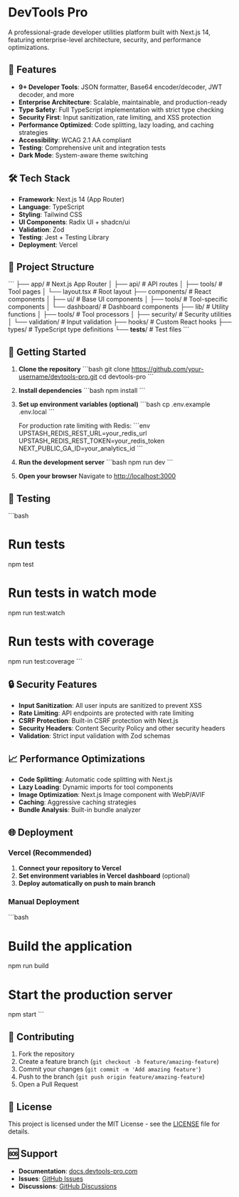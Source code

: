 # DevTools Pro

A professional-grade developer utilities platform built with Next.js 14, featuring enterprise-level architecture, security, and performance optimizations.

## 🚀 Features

- **9+ Developer Tools**: JSON formatter, Base64 encoder/decoder, JWT decoder, and more
- **Enterprise Architecture**: Scalable, maintainable, and production-ready
- **Type Safety**: Full TypeScript implementation with strict type checking
- **Security First**: Input sanitization, rate limiting, and XSS protection
- **Performance Optimized**: Code splitting, lazy loading, and caching strategies
- **Accessibility**: WCAG 2.1 AA compliant
- **Testing**: Comprehensive unit and integration tests
- **Dark Mode**: System-aware theme switching

## 🛠 Tech Stack

- **Framework**: Next.js 14 (App Router)
- **Language**: TypeScript
- **Styling**: Tailwind CSS
- **UI Components**: Radix UI + shadcn/ui
- **Validation**: Zod
- **Testing**: Jest + Testing Library
- **Deployment**: Vercel

## 📁 Project Structure

\`\`\`
├── app/                    # Next.js App Router
│   ├── api/               # API routes
│   ├── tools/             # Tool pages
│   └── layout.tsx         # Root layout
├── components/            # React components
│   ├── ui/               # Base UI components
│   ├── tools/            # Tool-specific components
│   └── dashboard/        # Dashboard components
├── lib/                  # Utility functions
│   ├── tools/           # Tool processors
│   ├── security/        # Security utilities
│   └── validation/      # Input validation
├── hooks/               # Custom React hooks
├── types/               # TypeScript type definitions
└── __tests__/          # Test files
\`\`\`

## 🚦 Getting Started

1. **Clone the repository**
   \`\`\`bash
   git clone https://github.com/your-username/devtools-pro.git
   cd devtools-pro
   \`\`\`

2. **Install dependencies**
   \`\`\`bash
   npm install
   \`\`\`

3. **Set up environment variables (optional)**
   \`\`\`bash
   cp .env.example .env.local
   \`\`\`
   
   For production rate limiting with Redis:
   \`\`\`env
   UPSTASH_REDIS_REST_URL=your_redis_url
   UPSTASH_REDIS_REST_TOKEN=your_redis_token
   NEXT_PUBLIC_GA_ID=your_analytics_id
   \`\`\`

4. **Run the development server**
   \`\`\`bash
   npm run dev
   \`\`\`

5. **Open your browser**
   Navigate to [http://localhost:3000](http://localhost:3000)

## 🧪 Testing

\`\`\`bash
# Run tests
npm test

# Run tests in watch mode
npm run test:watch

# Run tests with coverage
npm run test:coverage
\`\`\`

## 🔒 Security Features

- **Input Sanitization**: All user inputs are sanitized to prevent XSS
- **Rate Limiting**: API endpoints are protected with rate limiting
- **CSRF Protection**: Built-in CSRF protection with Next.js
- **Security Headers**: Content Security Policy and other security headers
- **Validation**: Strict input validation with Zod schemas

## 📈 Performance Optimizations

- **Code Splitting**: Automatic code splitting with Next.js
- **Lazy Loading**: Dynamic imports for tool components
- **Image Optimization**: Next.js Image component with WebP/AVIF
- **Caching**: Aggressive caching strategies
- **Bundle Analysis**: Built-in bundle analyzer

## 🌐 Deployment

### Vercel (Recommended)

1. **Connect your repository to Vercel**
2. **Set environment variables in Vercel dashboard** (optional)
3. **Deploy automatically on push to main branch**

### Manual Deployment

\`\`\`bash
# Build the application
npm run build

# Start the production server
npm start
\`\`\`

## 🤝 Contributing

1. Fork the repository
2. Create a feature branch (`git checkout -b feature/amazing-feature`)
3. Commit your changes (`git commit -m 'Add amazing feature'`)
4. Push to the branch (`git push origin feature/amazing-feature`)
5. Open a Pull Request

## 📝 License

This project is licensed under the MIT License - see the [LICENSE](LICENSE) file for details.

## 🆘 Support

- **Documentation**: [docs.devtools-pro.com](https://docs.devtools-pro.com)
- **Issues**: [GitHub Issues](https://github.com/your-username/devtools-pro/issues)
- **Discussions**: [GitHub Discussions](https://github.com/your-username/devtools-pro/discussions)

